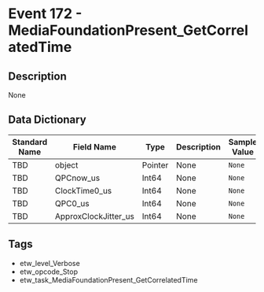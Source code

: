 # Event 172 - MediaFoundationPresent_GetCorrelatedTime

## Description
None

## Data Dictionary
|Standard Name|Field Name|Type|Description|Sample Value|
|---|---|---|---|---|
|TBD|object|Pointer|None|`None`|
|TBD|QPCnow_us|Int64|None|`None`|
|TBD|ClockTime0_us|Int64|None|`None`|
|TBD|QPC0_us|Int64|None|`None`|
|TBD|ApproxClockJitter_us|Int64|None|`None`|

## Tags
* etw_level_Verbose
* etw_opcode_Stop
* etw_task_MediaFoundationPresent_GetCorrelatedTime